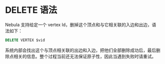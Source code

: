 # DELETE 语法

Nebula 支持给定一个 vertex Id，删掉这个顶点和与它相关联的入边和出边，语法如下：

```sql
DELETE VERTEX $vid
```

系统内部会找出这个与顶点相关联的出边和入边，把他们全部删除成功后，最后删除点相关的信息。整个过程当前还无法保证原子性，因此当遇到失败时请重试。
